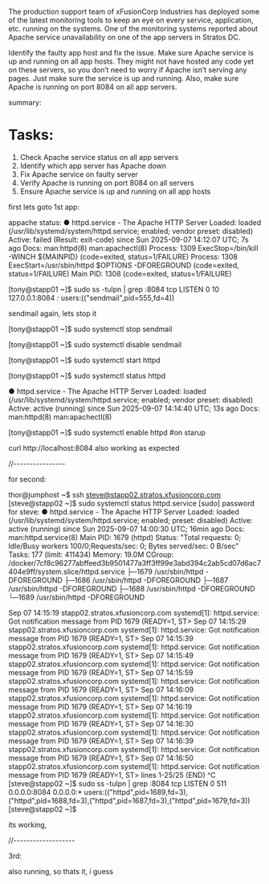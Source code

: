 The production support team of xFusionCorp Industries has deployed some of the latest monitoring tools to keep an eye on every service, application, etc. running on the systems. One of the monitoring systems reported about Apache service unavailability on one of the app servers in Stratos DC.



Identify the faulty app host and fix the issue. Make sure Apache service is up and running on all app hosts. They might not have hosted any code yet on these servers, so you don’t need to worry if Apache isn’t serving any pages. Just make sure the service is up and running. Also, make sure Apache is running on port 8084 on all app servers.


summary: 
# Tasks:
1. Check Apache service status on all app servers
2. Identify which app server has Apache down
3. Fix Apache service on faulty server
4. Verify Apache is running on port 8084 on all servers
5. Ensure Apache service is up and running on all app hosts



first lets goto 1st app:

appache status:
● httpd.service - The Apache HTTP Server
   Loaded: loaded (/usr/lib/systemd/system/httpd.service; enabled; vendor preset: disabled)
   Active: failed (Result: exit-code) since Sun 2025-09-07 14:12:07 UTC; 7s ago
     Docs: man:httpd(8)
           man:apachectl(8)
  Process: 1309 ExecStop=/bin/kill -WINCH ${MAINPID} (code=exited, status=1/FAILURE)
  Process: 1308 ExecStart=/usr/sbin/httpd $OPTIONS -DFOREGROUND (code=exited, status=1/FAILURE)
 Main PID: 1308 (code=exited, status=1/FAILURE)



 [tony@stapp01 ~]$ sudo ss -tulpn | grep :8084
tcp    LISTEN     0      10     127.0.0.1:8084                  *:*                   users:(("sendmail",pid=555,fd=4))


sendmail again, lets stop it

[tony@stapp01 ~]$ sudo systemctl stop sendmail

[tony@stapp01 ~]$ sudo systemctl disable sendmail

[tony@stapp01 ~]$ sudo systemctl start httpd

[tony@stapp01 ~]$ sudo systemctl status httpd

● httpd.service - The Apache HTTP Server
   Loaded: loaded (/usr/lib/systemd/system/httpd.service; enabled; vendor preset: disabled)
   Active: active (running) since Sun 2025-09-07 14:14:40 UTC; 13s ago
     Docs: man:httpd(8)
           man:apachectl(8)

[tony@stapp01 ~]$ sudo systemctl enable httpd #on starup


curl http://localhost:8084 also working as expected


//----------------

for second:

thor@jumphost ~$ ssh steve@stapp02.stratos.xfusioncorp.com
[steve@stapp02 ~]$ sudo systemctl status httpd.service
[sudo] password for steve: 
● httpd.service - The Apache HTTP Server
     Loaded: loaded (/usr/lib/systemd/system/httpd.service; enabled; preset: disabled)
     Active: active (running) since Sun 2025-09-07 14:00:30 UTC; 16min ago
       Docs: man:httpd.service(8)
   Main PID: 1679 (httpd)
     Status: "Total requests: 0; Idle/Busy workers 100/0;Requests/sec: 0; Bytes served/sec:   0 B/sec"
      Tasks: 177 (limit: 411434)
     Memory: 19.0M
     CGroup: /docker/7cf8c96277abffeed3b9501477a3ff3ff99e3abd394c2ab5cd07d6ac7404e9ff/system.slice/httpd.service
             ├─1679 /usr/sbin/httpd -DFOREGROUND
             ├─1686 /usr/sbin/httpd -DFOREGROUND
             ├─1687 /usr/sbin/httpd -DFOREGROUND
             ├─1688 /usr/sbin/httpd -DFOREGROUND
             └─1689 /usr/sbin/httpd -DFOREGROUND

Sep 07 14:15:19 stapp02.stratos.xfusioncorp.com systemd[1]: httpd.service: Got notification message from PID 1679 (READY=1, ST>
Sep 07 14:15:29 stapp02.stratos.xfusioncorp.com systemd[1]: httpd.service: Got notification message from PID 1679 (READY=1, ST>
Sep 07 14:15:39 stapp02.stratos.xfusioncorp.com systemd[1]: httpd.service: Got notification message from PID 1679 (READY=1, ST>
Sep 07 14:15:49 stapp02.stratos.xfusioncorp.com systemd[1]: httpd.service: Got notification message from PID 1679 (READY=1, ST>
Sep 07 14:15:59 stapp02.stratos.xfusioncorp.com systemd[1]: httpd.service: Got notification message from PID 1679 (READY=1, ST>
Sep 07 14:16:09 stapp02.stratos.xfusioncorp.com systemd[1]: httpd.service: Got notification message from PID 1679 (READY=1, ST>
Sep 07 14:16:19 stapp02.stratos.xfusioncorp.com systemd[1]: httpd.service: Got notification message from PID 1679 (READY=1, ST>
Sep 07 14:16:30 stapp02.stratos.xfusioncorp.com systemd[1]: httpd.service: Got notification message from PID 1679 (READY=1, ST>
Sep 07 14:16:39 stapp02.stratos.xfusioncorp.com systemd[1]: httpd.service: Got notification message from PID 1679 (READY=1, ST>
Sep 07 14:16:50 stapp02.stratos.xfusioncorp.com systemd[1]: httpd.service: Got notification message from PID 1679 (READY=1, ST>
lines 1-25/25 (END)
^C
[steve@stapp02 ~]$ sudo ss -tulpn | grep :8084
tcp   LISTEN 0      511          0.0.0.0:8084       0.0.0.0:*    users:(("httpd",pid=1689,fd=3),("httpd",pid=1688,fd=3),("httpd",pid=1687,fd=3),("httpd",pid=1679,fd=3))
[steve@stapp02 ~]$ 

its working,


//-------------------


3rd:

also running, so thats it, i guess 